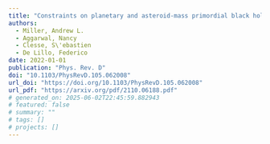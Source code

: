 ```yaml
---
title: "Constraints on planetary and asteroid-mass primordial black holes from continuous gravitational-wave searches"
authors:
  - Miller, Andrew L.
  - Aggarwal, Nancy
  - Clesse, S\'ebastien
  - De Lillo, Federico
date: 2022-01-01
publication: "Phys. Rev. D"
doi: "10.1103/PhysRevD.105.062008"
url_doi: "https://doi.org/10.1103/PhysRevD.105.062008"
url_pdf: "https://arxiv.org/pdf/2110.06188.pdf"
# generated_on: 2025-06-02T22:45:59.882943
# featured: false
# summary: ""
# tags: []
# projects: []
---
```

